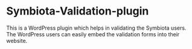 # Symbiota-Validation-plugin
This is a WordPress plugin which helps in validating the Symbiota users. The WordPress users can easily embed the validation forms into their website.
